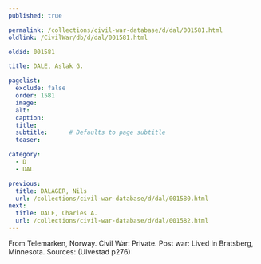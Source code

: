 ```yaml
---
published: true

permalink: /collections/civil-war-database/d/dal/001581.html
oldlink: /CivilWar/db/d/dal/001581.html

oldid: 001581

title: DALE, Aslak G.

pagelist:
  exclude: false
  order: 1581
  image: 
  alt:
  caption:
  title:
  subtitle:      # Defaults to page subtitle
  teaser:

category: 
  - D 
  - DAL

previous:
  title: DALAGER, Nils
  url: /collections/civil-war-database/d/dal/001580.html  
next:
  title: DALE, Charles A.
  url: /collections/civil-war-database/d/dal/001582.html   
---
```

From Telemarken, Norway. Civil War: Private. Post war: Lived in Bratsberg, Minnesota. Sources: (Ulvestad p276)
